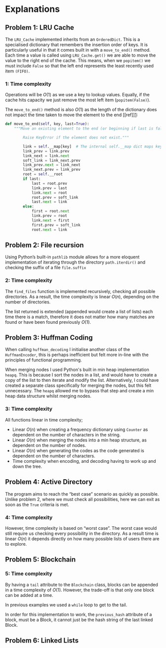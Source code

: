 # Explanations

## Problem 1: LRU Cache

The `LRU_Cache` implemented inherits from an `OrderedDict`. This is a specialised dictionary that remembers the insertion order of keys. It is particularly useful in that it comes built in with a `move_to_end()` method. Each time a value is called using `LRU_Cache.get()` we are able to move the value to the right end of the cache. This means, when we `popitem()` we must include `False` so that the left end represents the least recently used item `(FIFO)`.

### 1: Time complexity

Operations will be $O(1)$ as we use a key to lookup values. Equally, if the cache hits capacity we just remove the most left item (`popitem(False)`).

The `move_to_end()` method is also $O(1)$ as the length of the dictionary does not impact the time taken to move the element to the end [\[ref]][1]:

```python
def move_to_end(self, key, last=True):
	"""Move an existing element to the end (or beginning if last is false).

        Raise KeyError if the element does not exist."""

        link = self.__map[key]  # The internal self.__map dict maps keys to links in a doubly linked list
        link_prev = link.prev
        link_next = link.next
        soft_link = link_next.prev
        link_prev.next = link_next
        link_next.prev = link_prev
        root = self.__root
        if last:
            last = root.prev
            link.prev = last
            link.next = root
            root.prev = soft_link
            last.next = link
        else:
            first = root.next
            link.prev = root
            link.next = first
            first.prev = soft_link
            root.next = link
```

## Problem 2: File recursion

Using Python’s built-in `pathlib` module allows for a more eloquent implementation of iterating through the directory `path.iterdir()` and checking the suffix of a file `file.suffix`

### 2: Time complexity
The `find_files` function is implemented recursively, checking all possible directories. As a result, the time complexity is linear $O(n)$, depending on the number of directories.

The list returned is extended (appended would create a list of lists) each time there is a match, therefore it does not matter how many matches are found or have been found previously $O(1)$.

## Problem 3: Huffman Coding

When calling `huffman_decoding` I initialise another class of the `HuffmanEncoder`, this is perhaps inefficient but felt more in-line with the principles of functional programming.

When merging nodes I used Python's built in min heap implementation `heapq`. This is because I sort the nodes in a list, and would have to create a copy of the list to then iterate and modify the list. Alternatively, I could have created a separate class specifically for merging the nodes, but this felt unnecessary. The `heapq` allowed me to bypass that step and create a min heap data structure whilst merging nodes.

### 3: Time complexity

All functions linear in time complexity;
- Linear $O(n)$ when creating a frequency dictionary using `Counter` as dependent on the number of characters in the string.
- Linear $O(n)$ when merging the nodes into a min heap structure, as dependent on the number of nodes.
- Linear $O(n)$ when generating the codes as the code generated is dependent on the number of characters.
- Time complexity when encoding, and decoding having to work up and down the tree.

## Problem 4: Active Directory

The program aims to reach the “best case” scenario as quickly as possible. Unlike problem 2, where we must check all possibilities, here we can exit as soon as the `True` criteria is met.

### 4: Time complexity

However, time complexity is based on “worst case”. The worst case would still require us checking every possibility in the directory. As a result time is linear $O(n)$ it depends directly on how many possible lists of users there are to explore.

## Problem 5: Blockchain

### 5: Time complexity

By having a `tail` attribute to the `Blockchain` class, blocks can be appended in a time complexity of $O(1)$. However, the trade-off is that only one block can be added at a time.

In previous examples we used a `while` loop to get to the tail.

In order for this implementation to work, the `previous_hash` attribute of a block, must be a Block, it cannot just be the hash string of the last linked Block.

## Problem 6: Linked Lists


[1]:	https://github.com/python/cpython/blob/master/Lib/collections/__init__.py "cpython source code"